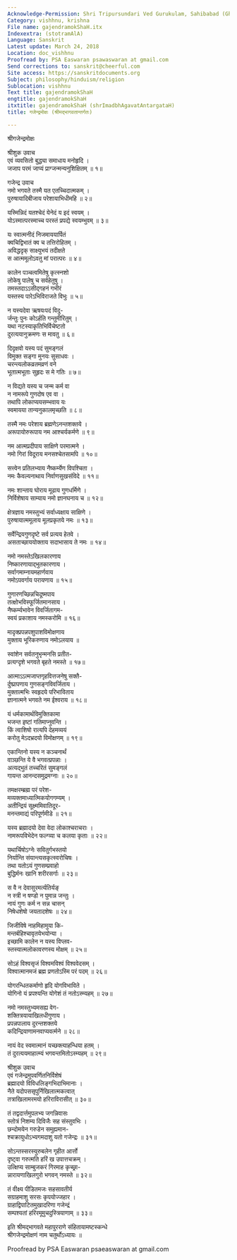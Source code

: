 ```yaml
---
Acknowledge-Permission: Shri Tripursundari Ved Gurukulam, Sahibabad (Ghaziabad), UP
Category: vishhnu, krishna
File name: gajendramokShaH.itx
Indexextra: (stotramAlA)
Language: Sanskrit
Latest update: March 24, 2018
Location: doc_vishhnu
Proofread by: PSA Easwaran psawaswaran at gmail.com
Send corrections to: sanskrit@cheerful.com
Site access: https://sanskritdocuments.org
Subject: philosophy/hinduism/religion
Sublocation: vishhnu
Text title: gajendramokShaH
engtitle: gajendramokShaH
itxtitle: gajendramokShaH (shrImadbhAgavatAntargataH)
title: गजेन्द्रमोक्षः (श्रीमद्भागवतान्तर्गतः)

---
```

  
 श्रीगजेन्द्रमोक्षः   
  
श्रीशुक उवाच  
एवं व्यवसितो बुद्ध्या समाधाय मनोहृदि ।  
जजाप परमं जाप्यं प्राग्जन्मन्यनुशिक्षितम् ॥ १॥  
  
गजेन्द्र उवाच  
नमो भगवते तस्मै यत एतच्चिदात्मकम् ।  
पुरुषायादिबीजाय परेशायाभिधीमहि ॥ २॥  
  
यस्मिन्निदं यतश्चेदं येनेदं य इदं स्वयम् ।  
योऽस्मात्परस्माच्च परस्तं प्रपद्ये स्वयम्भुवम् ॥ ३॥  
  
यः स्वात्मनीदं निजमाययार्पितं  
क्वचिद्विभातं क्व च तत्तिरोहितम् ।  
अविद्धदृक् साक्ष्युभयं तदीक्षते  
स आत्ममूलोऽवतु मां परात्परः ॥ ४॥  
  
कालेन पञ्चत्वमितेषु कृत्स्नशो  
लोकेषु पालेषु च सर्वहेतुषु ।  
तमस्तदाऽऽसीद्गहनं गभीरं  
यस्तस्य पारेऽभिविराजते विभुः ॥ ५॥  
  
न यस्यदेवा ऋषयःपदं विदु-  
र्जन्तुः पुनः कोऽर्हति गन्तुमीरितुम् ।  
यथा नटस्याकृतिभिर्विचेष्टतो  
दुरत्ययानुक्रमणः स मावतु ॥ ६॥  
  
दिदृक्षवो यस्य पदं सुमङ्गलं  
विमुक्त सङ्गा मुनयः सुसाधवः ।  
चरन्त्यलोकव्रतमव्रणं वने  
भूतात्मभूताः सुहृदः स मे गतिः ॥ ७॥  
  
न विद्यते यस्य च जन्म कर्म वा  
न नामरूपे गुणदोष एव वा ।  
तथापि लोकाप्ययसम्भवाय यः  
स्वमायया तान्यनुकालमृच्छति ॥ ८॥  
  
तस्मै नमः परेशाय ब्रह्मणेऽनन्तशक्तये ।  
अरूपायोरुरूपाय नम आश्चर्यकर्मणे ॥ ९॥  
  
नम आत्मप्रदीपाय साक्षिणे परमात्मने ।  
नमो गिरां विदूराय मनसश्चेतसामपि ॥ १०॥  
  
सत्त्वेन प्रतिलभ्याय नैष्कर्म्येण विपश्चिता ।  
नमः कैवल्यनाथाय निर्वाणसुखसंविदे ॥ ११॥  
  
नमः शान्ताय घोराय मूढाय गुणधर्मिणे ।  
निर्विशेषाय साम्याय नमो ज्ञानघनाय च ॥ १२॥  
  
क्षेत्रज्ञाय नमस्तुभ्यं सर्वाध्यक्षाय साक्षिणे ।  
पुरुषायात्ममूलाय मूलप्रकृतये नमः ॥ १३॥  
  
सर्वेन्द्रियगुणदृष्टे सर्व प्रत्यय हेतवे ।  
असताच्छाययोक्ताय सदाभासाय ते नमः ॥ १४॥  
  
नमो नमस्तेऽखिलकारणाय  
निष्कारणायाद्भुतकारणाय ।  
सर्वागमाम्नायमहार्णवाय  
नमोऽपवर्गाय परायणाय ॥ १५॥  
  
गुणारणच्छिन्नचिदूष्मपाय  
तत्क्षोभविस्फूर्जितमानसाय ।  
नैष्कर्म्यभावेन विवर्जितागम-  
स्वयं प्रकाशाय नमस्करोमि ॥ १६॥  
  
मादृक्प्रपन्नपशुपाशविमोक्षणाय  
मुक्ताय भूरिकरुणाय नमोऽलयाय ॥  
  
स्वांशेन सर्वतनुभृन्मनसि प्रतीत-  
प्रत्यग्दृशे भगवते बृहते नमस्ते ॥ १७॥  
  
आत्माऽऽत्मजाप्तगृहवित्तजनेषु सक्तै-  
र्दुष्प्रापणाय गुणसङ्गविवर्जिताय ।  
मुक्तात्मभिः स्वहृदये परिभाविताय  
ज्ञानात्मने भगवते नम ईश्वराय ॥ १८॥  
  
यं धर्मकामार्थविमुक्तिकामा  
भजन्त इष्टां गतिमाप्नुवन्ति ।  
किं त्वाशिषो रात्यपि देहमव्ययं  
करोतु मेऽदभ्रदयो विमोक्षणम् ॥ १९॥  
  
एकान्तिनो यस्य न कञ्चनार्थं  
वाञ्छन्ति ये वै भगवत्प्रपन्नाः ।  
अत्यद्भुतं तच्चरितं सुमङ्गलं  
गायन्त आनन्दसमुद्रमग्नाः ॥ २०॥  
  
तमक्षरम्ब्रह्म परं परेश-  
मव्यक्तमाध्यात्मिकयोगगम्यम् ।  
अतीन्द्रियं सूक्ष्ममिवातिदूर-  
मनन्तमाद्यं परिपूर्णमीडे ॥ २१॥  
  
यस्य ब्रह्मादयो देवा वेदा लोकाश्चराचराः ।  
नामरूपविभेदेन फल्ग्व्या च कलया कृताः ॥ २२॥  
  
यथार्चिषोऽग्नेः सवितुर्गभस्तयो  
निर्यान्ति संयान्त्यसकृत्स्वरोचिषः ।  
तथा यतोऽयं गुणसम्प्रवाहो  
बुद्धिर्मनः खानि शरीरसर्गाः ॥ २३॥  
  
स वै न देवासुरमर्त्यतिर्यङ्  
न स्त्री न षण्डो न पुमान्न जन्तुः ।  
नायं गुणः कर्म न सन्न चासन्  
निषेधशेषो जयतादशेषः ॥ २४॥  
  
जिजीविषे नाहमिहामुया कि-  
मन्तर्बहिश्चावृतयेभयोन्या ।  
इच्छामि कालेन न यस्य विप्लव-  
स्तस्यात्मलोकावरणस्य मोक्षम् ॥ २५॥  
  
सोऽहं विश्वसृजं विश्वमविश्वं विश्ववेदसम् ।  
विश्वात्मानमजं ब्रह्म प्रणतोऽस्मि परं पदम् ॥ २६॥  
  
योगरन्धितकर्माणो हृदि योगविभाविते ।  
योगिनो यं प्रपश्यन्ति योगेशं तं नतोऽस्म्यहम् ॥ २७॥  
  
नमो नमस्तुभ्यमसह्य वेग-  
शक्तित्रयायाखिलधीगुणाय ।  
प्रपन्नपालाय दुरन्तशक्तये  
कदिन्द्रियाणामनवाप्यवर्त्मने ॥ २८॥  
  
नायं वेद स्वमात्मानं यच्छक्त्याहन्धिया हतम् ।  
तं दुरत्ययमाहात्म्यं भगवन्तमितोऽस्म्यहम् ॥ २९॥  
  
श्रीशुक उवाच  
एवं गजेन्द्रमुपवर्णितनिर्विशेषं  
ब्रह्मादयो विविधलिङ्गभिदाभिमानाः ।  
नैते यदोपससृपुर्निखिलात्मकत्वात्  
तत्राखिलामरमयो हरिराविरासीत् ॥ ३०॥  
  
तं तद्वदार्त्तमुपलभ्य जगन्निवासः  
स्तोत्रं निशम्य दिविजैः सह संस्तुवभिः ।  
छन्दोमयेन गरुडेन समुह्यमान-  
श्चक्रायुधोऽभ्यगमदाशु यतो गजेन्द्रः ॥ ३१॥  
  
सोऽन्तस्सरस्युरुबलेन गृहीत आर्त्तो  
दृष्ट्वा गरुत्मति हरिं ख उपात्तचक्रम् ।  
उत्क्षिप्य साम्बुजकरं गिरमाह कृच्छ्रा-  
न्नारायणाखिलगुरो भगवन् नमस्ते ॥ ३२॥  
  
तं वीक्ष्य पीडितमजः सहसावतीर्य  
सग्राहमाशु सरसः कृपयोज्जहार ।  
ग्राहाद्विपाटितमुखादरिणा गजेन्द्रं  
सम्पश्यतां हरिरमूमुचदुस्त्रियाणाम् ॥ ३३॥  
  
इति श्रीमद्भागवते महापुरराणे संहितायामष्टस्कन्धे  
       श्रीगजेन्द्रमोक्षणं नाम चतुर्थोऽध्यायः ॥  
  
  
Proofread by PSA Easwaran psaeaswaran at gmail.com  
  
